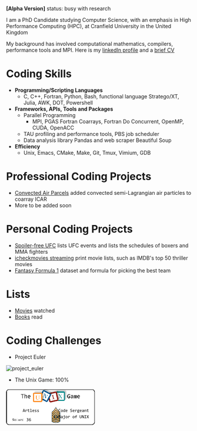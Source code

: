 __[Alpha Version]__ status: busy with research

I am a PhD Candidate studying Computer Science, with an emphasis in High
  Performance Computing (HPC), at Cranfield University in the United Kingdom

My background has involved computational mathematics, compilers, performance
  tools and MPI.
Here is my [linkedIn
  profile](https://www.linkedin.com/in/soren-rasmussen-96a50a89/) and a
  [brief CV](cv.md)

# Coding Skills
* __Programming/Scripting Languages__
  * C, C++, Fortran, Python, Bash, functional language Stratego/XT, Julia, AWK, DOT, Powershell
* __Frameworks, APIs, Tools and Packages__
  * Parallel Programming
    * MPI, PGAS Fortran Coarrays, Fortran Do Concurrent, OpenMP, CUDA, OpenACC
  * TAU profiling and performance tools, PBS job scheduler
  * Data analysis library Pandas and web scraper Beautiful Soup
* __Efficiency__
  * Unix, Emacs, CMake, Make, Git, Tmux, Vimium, GDB

# Professional Coding Projects
* [Convected Air Parcels](https://github.com/scrasmussen/coarray_icar/releases/latest)
  added convected semi-Lagrangian air particles to coarray ICAR
* More to be added soon

# Personal Coding Projects
* [Spoiler-free UFC](https://github.com/scrasmussen/spoiler-free-UFC) lists
  UFC events and lists the schedules of boxers and MMA fighters
* [icheckmovies streaming](https://github.com/scrasmussen/icheckmovies-streaming)
  print movie lists, such as IMDB's top 50 thriller movies
* [Fantasy Formula 1](https://github.com/scrasmussen/Formula1-2018) dataset and
  formula for picking the best team

# Lists
* [Movies](https://www.icheckmovies.com/profiles/artless/) watched
* [Books](https://www.goodreads.com/user/show/5472160-soren-rasmussen) read

# Coding Challenges
* Project Euler

![project_euler](https://projecteuler.net/profile/Artless.png)

* The Unix Game: 100%

![unix_challenge](https://raw.githubusercontent.com/scrasmussen/scrasmussen.github.io/1f32af086366beef83d5487f8920a6617ab96a5e/images/UNIX_badge.png?token=ABL364R2H6F4NUCCSHK7SATAGABTE)